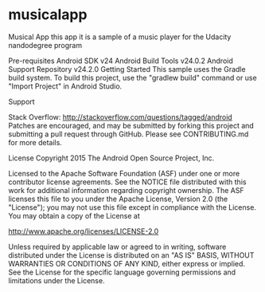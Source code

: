# musicalapp

Musical App this app it is a sample of a music player for the Udacity nandodegree program

Pre-requisites Android SDK v24 Android Build Tools v24.0.2 Android Support Repository v24.2.0 Getting Started This sample uses the Gradle build system. To build this project, use the "gradlew build" command or use "Import Project" in Android Studio.

Support

Stack Overflow: http://stackoverflow.com/questions/tagged/android Patches are encouraged, and may be submitted by forking this project and submitting a pull request through GitHub. Please see CONTRIBUTING.md for more details.

License Copyright 2015 The Android Open Source Project, Inc.

Licensed to the Apache Software Foundation (ASF) under one or more contributor license agreements. See the NOTICE file distributed with this work for additional information regarding copyright ownership. The ASF licenses this file to you under the Apache License, Version 2.0 (the "License"); you may not use this file except in compliance with the License. You may obtain a copy of the License at

http://www.apache.org/licenses/LICENSE-2.0

Unless required by applicable law or agreed to in writing, software distributed under the License is distributed on an "AS IS" BASIS, WITHOUT WARRANTIES OR CONDITIONS OF ANY KIND, either express or implied. See the License for the specific language governing permissions and limitations under the License.
